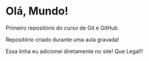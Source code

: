 # Olá, Mundo!
 Primeiro repositório do curso de Git e GitHub

Repositório criado durante uma aula gravada!

Essa linha  eu  adicionei diretamente no site! Que Legal!!
